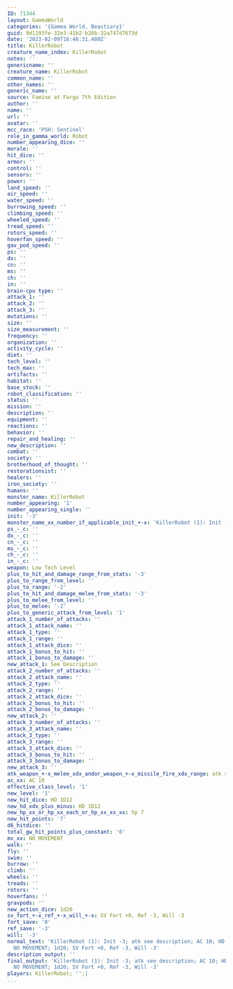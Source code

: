 ```yaml
---
ID: 71344
layout: GammaWorld
categories: '{Gamma World, Beastiary}'
guid: 9d1193fe-32e3-41b2-b26b-32a747d7673d
date: '2023-02-09T16:46:31.480Z'
title: KillerRobot
creature_name_index: KillerRobot
notes: ''
genericname: ''
creature_name: KillerRobot
common_name: ''
other_names: ''
generic_name: ''
source: Famine at Fargo 7th Edition
author: ''
name: ''
url: ''
avatar: ''
mcc_race: 'PSH: Sentinel'
role_in_gamma_world: Robot
number_appearing_dice: ''
morale: ''
hit_dice: ''
armor: ''
control: ''
sensors: ''
power: ''
land_speed: ''
air_speed: ''
water_speed: ''
burrowing_speed: ''
climbing_speed: ''
wheeled_speed: ''
tread_speed: ''
rotors_speed: ''
hoverfan_speed: ''
gav_pod_speed: ''
ps: ''
dx: ''
cn: ''
ms: ''
ch: ''
in: ''
brain-cpu type: ''
attack_1: ''
attack_2: ''
attack_3: ''
mutations: ''
size: ''
size_measurement: ''
frequency: ''
organization: ''
activity_cycle: ''
diet: ''
tech_level: ''
tech_max: ''
artifacts: ''
habitat: ''
base_stock: ''
robot_classification: ''
status: ''
mission: ''
description: ''
equipment: ''
reactions: ''
behavior: ''
repair_and_healing: ''
new_description: ''
combat: ''
society: ''
brotherhood_of_thought: ''
restorationsist: ''
healers: ''
iron_society: ''
humans: ''
monster_name: KillerRobot
number_appearing: '1'
number_appearing_single: ''
init: '-3'
monster_name_xx_number_if_applicable_init_+-x: 'KillerRobot (1): Init -3'
ps_-_c: ''
dx_-_c: ''
cn_-_c: ''
ms_-_c: ''
ch_-_c: ''
in_-_c: ''
weapon: Low Tech Level
plus_to_hit_and_damage_range_from_stats: '-3'
plus_to_range_from_level: ''
plus_to_range: '-2'
plus_to_hit_and_damage_melee_from_stats: '-3'
plus_to_melee_from_level: ''
plus_to_melee: '-2'
plus_to_generic_attack_from_level: '1'
attack_1_number_of_attacks: ''
attack_1_attack_name: ''
attack_1_type: ''
attack_1_range: ''
attack_1_attack_dice: ''
attack_1_bonus_to_hit: ''
attack_1_bonus_to_damage: ''
new_attack_1: See Description
attack_2_number_of_attacks: ''
attack_2_attack_name: ''
attack_2_type: ''
attack_2_range: ''
attack_2_attack_dice: ''
attack_2_bonus_to_hit: ''
attack_2_bonus_to_damage: ''
new_attack_2: ''
attack_3_number_of_attacks: ''
attack_3_attack_name: ''
attack_3_type: ''
attack_3_range: ''
attack_3_attack_dice: ''
attack_3_bonus_to_hit: ''
attack_3_bonus_to_damage: ''
new_attack_3: ''
atk_weapon_+-x_melee_xdx_andor_weapon_+-x_missile_fire_xdx_range: atk see description
ac_xx: AC 10
effective_class_level: '1'
new_level: '1'
new_hit_dice: HD 1D12
new_hd_xdx_plus_minus: HD 1D12
new_hp_xx_or_hp_xx_each_or_hp_xx_xx_xx: hp 7
new_hit_points: '7'
d6_hitdice: ''
total_gw_hit_points_plus_constant: '0'
mv_xx: NO MOVEMENT
walk: ''
fly: ''
swim: ''
burrow: ''
climb: ''
wheels: ''
treads: ''
rotors: ''
hoverfans: ''
gravpods: ''
new_action_dice: 1d20
sv_fort_+-x_ref_+-x_will_+-x: SV Fort +0, Ref -3, Will -3
fort_save: '0'
ref_save: '-3'
will: '-3'
normal_text: 'KillerRobot (1): Init -3; atk see description; AC 10; HD 1D12 hp 7;
  NO MOVEMENT; 1d20; SV Fort +0, Ref -3, Will -3'
description_output: ''
final_output: 'KillerRobot (1): Init -3; atk see description; AC 10; HD 1D12 hp 7;
  NO MOVEMENT; 1d20; SV Fort +0, Ref -3, Will -3'
players: KillerRobot; '';|
...
```

